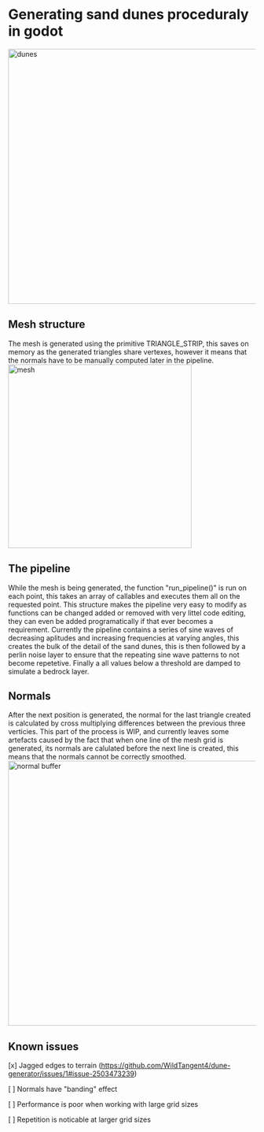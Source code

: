 # Generating sand dunes proceduraly in godot
<img width="518" alt="dunes" src="https://github.com/user-attachments/assets/0cbd4868-a5cd-4e5f-aa19-0c0780b14a3d">

## Mesh structure
The mesh is generated using the primitive TRIANGLE_STRIP, this saves on memory as the generated triangles share vertexes, however it means that the normals have to be manually computed later in the pipeline.
<br>
<img width="373" alt="mesh" src="https://github.com/user-attachments/assets/0da081db-e04b-48b5-b71b-51946aa9eba2">
## The pipeline
While the mesh is being generated, the function "run_pipeline()" is run on each point, this takes an array of callables and executes them all on the requested point. This structure makes the pipeline very easy to modify as functions can be changed added or removed with very littel code editing, they can even be added programatically if that ever becomes a requirement. Currently the pipeline contains a series of sine waves of decreasing aplitudes and increasing frequencies at varying angles, this creates the bulk of the detail of the sand dunes, this is then followed by a perlin noise layer to ensure that the repeating sine wave patterns to not become repetetive. Finally a all values below a threshold are damped to simulate a bedrock layer.
## Normals
After the next position is generated, the normal for the last triangle created is calculated by cross multiplying differences between the previous three verticies. This part of the process is WIP, and currently leaves some artefacts caused by the fact that when one line of the mesh grid is generated, its normals are calulated before the next line is created, this means that the normals cannot be correctly smoothed.
<br>
<img width="538" alt="normal buffer" src="https://github.com/user-attachments/assets/caecb2d2-b3de-4185-89cd-ee51513dd994">

## Known issues
[x] Jagged edges to terrain (https://github.com/WildTangent4/dune-generator/issues/1#issue-2503473239)

[ ] Normals have "banding" effect

[ ] Performance is poor when working with large grid sizes

[ ] Repetition is noticable at larger grid sizes
